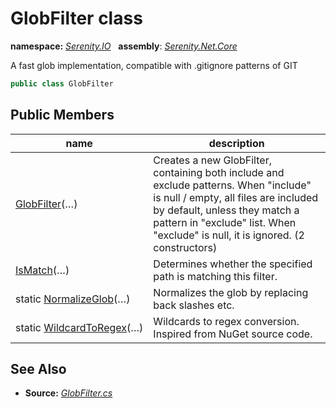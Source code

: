 # GlobFilter class
**namespace:** *[Serenity.IO](../README.md#serenity.io-namespace)*   **assembly**: *[Serenity.Net.Core](../README.md)*

A fast glob implementation, compatible with .gitignore patterns of GIT

```csharp
public class GlobFilter
```

## Public Members

| name | description |
| --- | --- |
| [GlobFilter](GlobFilter/GlobFilter.md)(…) | Creates a new GlobFilter, containing both include and exclude patterns. When "include" is null / empty, all files are included by default, unless they match a pattern in "exclude" list. When "exclude" is null, it is ignored. (2 constructors) |
| [IsMatch](GlobFilter/IsMatch.md)(…) | Determines whether the specified path is matching this filter. |
| static [NormalizeGlob](GlobFilter/NormalizeGlob.md)(…) | Normalizes the glob by replacing back slashes etc. |
| static [WildcardToRegex](GlobFilter/WildcardToRegex.md)(…) | Wildcards to regex conversion. Inspired from NuGet source code. |

## See Also

* **Source:** *[GlobFilter.cs](https://github.com/serenity-is/Serenity/blob/master/src/Serenity.Net.Core/IO/GlobFilter.cs)*
